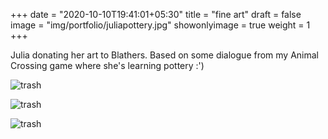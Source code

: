 +++
date = "2020-10-10T19:41:01+05:30"
title = "fine art"
draft = false
image = "img/portfolio/juliapottery.jpg"
showonlyimage = true
weight = 1
+++

Julia donating her art to Blathers. Based on some dialogue from my Animal Crossing game where she's learning pottery :')

![trash](/img/extra/julia0.jpg)

![trash](/img/extra/julia1.jpg)

![trash](/img/portfolio/juliapottery.jpg)
